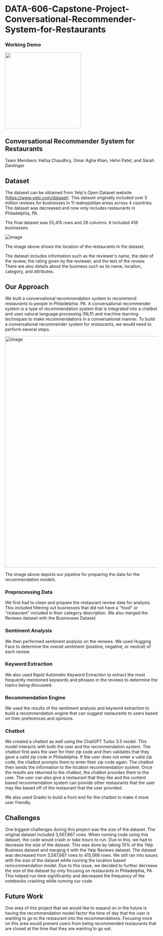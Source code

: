 # DATA-606-Capstone-Project-Conversational-Recommender-System-for-Restaurants

### Working Demo

<img src="[/images/output/video1.gif](https://github.com/ihetvipatel/DATA-606-Capstone-Project-Conversational-Recommender-System-for-Restaurants/blob/main/chatbot.gif)" height="250"/>

## Conversational Recommender System for Restaurants
Team Members: Hafsa Chaudhry, Omar Agha Khan, Hetvi Patel, and Sarah Denlinger

## Dataset
The dataset can be obtained from Yelp's Open Dataset website (https://www.yelp.com/dataset). This dataset originally included over 5 million reviews for businesses in 11 metropolitan areas across 4 countries. The dataset was decreased and now only includes restaurants in Philadelphia, PA.

The final dataset was 55,415 rows and 28 columns. It included 416 businesses.

![image](https://github.com/ihetvipatel/DATA-606-Capstone-Project-Conversational-Recommender-System-for-Restaurants/assets/129907365/f47cb799-06b7-4205-916e-4fdfd2fa2d8d)

The image above shows the location of the restaurants in the dataset.

The dataset includes information such as the reviewer's name, the date of the review, the rating given by the reviewer, and the text of the review. There are also details about the business such as its name, location, category, and attributes.

## Our Approach

We built a conversational recommendation system to recommend restaurants to people in Philadelphia. PA. A conversational recommender system is a type of recommendation system that is integrated into a chatbot and uses natural language processing (NLP) and machine learning techniques to make recommendations in a conversational manner. To build a conversational recommender system for restaurants, we would need to perform several steps.

<img width="763" alt="image" src="https://github.com/ihetvipatel/DATA-606-Capstone-Project-Conversational-Recommender-System-for-Restaurants/assets/129907365/8b0ab595-6845-4b9d-bd14-ec937697159c">

The image above depicts our pipeline for preparing the data for the recommendation models.
### Preprocessing Data
We first had to clean and prepare the restaurant review data for analysis. This included filtering out businesses that did not have a "food" or "restaurant" included in their category description. We also merged the Reviews dataset with the Businesses Dataset.

### Sentiment Analysis
We then performed sentiment analysis on the reviews. We used Hugging Face to determine the overall sentiment (positive, negative, or neutral) of each review.

### Keyword Extraction
We also used Rapid Automatic Keyword Extraction to extract the most frequently mentioned keywords and phrases in the reviews to determine the topics being discussed.

### Recommendation Engine
We used the results of the sentiment analysis and keyword extraction to build a recommendation engine that can suggest restaurants to users based on their preferences and opinions.

### Chatbot
We created a chatbot as well using the ChatGPT Turbo 3.5 model. This model interacts with both the user and the recommendation system. The chatbot first asks the user for their zip code and then validates that they gave a valid zip code in Philadelphia. If the user does not enter a valid zip code, the chatbot prompts them to enter their zip code again. The chatbot then sends the information to the location recommendation system. Once the results are returned to the chatbot, the chatbot provides them to the user. The user can also give a restaurant that they like and the content based recommendation system can provide other restaurants that the user may like based off of the restaurant that the user provided.

We also used Gradio to build a front end for the chatbot to make it more user friendly.


## Challenges
One biggest challenges during this project was the size of the dataset. The original dataset included 3,567,667 rows. When running code using this dataset, the code would crash or take hours to run. Due to this, we had to decrease the size of the dataset. This was done by taking 10% of the Yelp Business dataset and merging it with the Yelp Reviews dataset. The dataset was decreased from 3,567,667 rows to 415,066 rows. We still ran into issues with the size of the dataset while running the location based remcommendation model. Due to this issue, we decided to further decrease the size of the dataset by only focusing on restaurants in Philadelphia, PA. This helped run time significantly and decreased the frequency of the notebooks crashing while running our code.

## Future Work
One area of this project that we would like to expand on in the future is having the recommendation model factor the time of day that the user is wanting to go to the restaurant into the recommendations. Focusing more on this area would prevent users from being recommended restaurants that are closed at the time that they are wanting to go eat.

